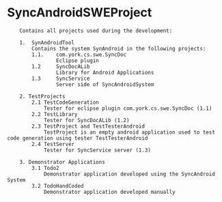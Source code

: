 SyncAndroidSWEProject
=====================
 
		Contains all projects used during the development:
		
		1.	SynAndroidTool
			Contains the system SynAndroid in the following projects:
			1.1. 	com.york.cs.swe.SyncDoc
					Eclipse plugin
			1.2		SyncDocALib
					Library for Android Applications
			1.3		SyncService
					Server side of SyncAndroidSystem
		
		2. TestProjects
			2.1	TestCodeGeneration
				Tester for eclipse plugin com.york.cs.swe.SyncDoc (1.1)
			2.2 TestLibrary
				Tester for SyncDocALib (1.2)
			2.3	TestProject and TestTesterAndroid
				TestProject is an empty android application used to test code generation using tester TestTesterAndroid
			2.4 TestServer
				Tester for SyncService server (1.3)
				
		3. Demonstrator Applications
			3.1 Todo2
				Demonstrator application developed using the SyncAndroid System
			3.2	TodoHandCoded
				Demonstrator application developed manually
